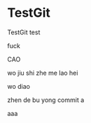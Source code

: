 # TestGit
TestGit
test

fuck

CAO

wo jiu shi zhe me lao hei

wo diao

zhen de bu yong commit a

aaa